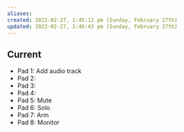 ```yaml
---
aliases: 
created: 2022-02-27, 1:45:12 pm (Sunday, February 27th)
updated: 2022-02-27, 1:46:43 pm (Sunday, February 27th)
---
```

## Current
- Pad 1: Add audio track
- Pad 2:
- Pad 3:
- Pad 4:
- Pad 5: Mute
- Pad 6: Solo
- Pad 7: Arm
- Pad 8: Monitor